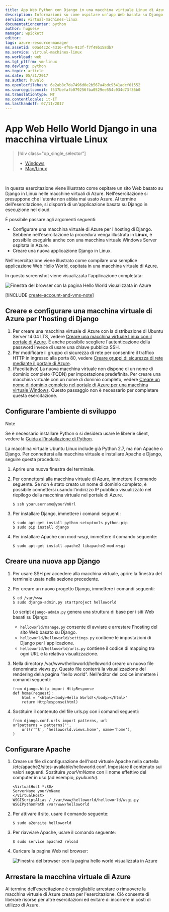 ```yaml
---
title: App Web Python con Django in una macchina virtuale Linux di Azure | Microsoft Docs
description: Informazioni su come ospitare un'app Web basata su Django in Azure usando una macchina virtuale Linux.
services: virtual-machines-linux
documentationcenter: python
author: huguesv
manager: wpickett
editor: 
tags: azure-resource-manager
ms.assetid: 00ad4c2c-4316-4f9a-913f-f7f49b158db7
ms.service: virtual-machines-linux
ms.workload: web
ms.tgt_pltfrm: vm-linux
ms.devlang: python
ms.topic: article
ms.date: 05/31/2017
ms.author: huvalo
ms.openlocfilehash: 6e2ab8c7da7496d0e2b567a4bdc9341adcf01552
ms.sourcegitcommit: f537befafb079256fba0529ee554c034d73f36b0
ms.translationtype: MT
ms.contentlocale: it-IT
ms.lasthandoff: 07/11/2017
---
```

# <a name="django-hello-world-web-app-on-a-linux-vm"></a>App Web Hello World Django in una macchina virtuale Linux
> [!div class="op_single_selector"]
> * [Windows](../windows/classic/python-django-web-app.md?toc=%2fazure%2fvirtual-machines%2fwindows%2fclassic%2ftoc.json)
> * [Mac/Linux](../windows/classic/python-django-web-app.md?toc=%2fazure%2fvirtual-machines%2flinux%2ftoc.json)
> 
> 

<br>

In questa esercitazione viene illustrato come ospitare un sito Web basato su Django in Linux nelle macchine virtuali di Azure. Nell'esercitazione si presuppone che l'utente non abbia mai usato Azure. Al termine dell'esercitazione, si disporrà di un'applicazione basata su Django in esecuzione nel cloud.

È possibile passare agli argomenti seguenti:

* Configurare una macchina virtuale di Azure per l'hosting di Django. Sebbene nell'esercitazione la procedura venga illustrata in **Linux**, è possibile eseguirla anche con una macchina virtuale Windows Server ospitata in Azure. 
* Creare una nuova applicazione Django in Linux.

Nell'esercitazione viene illustrato come compilare una semplice applicazione Web Hello World, ospitata in una macchina virtuale di Azure.

In questo screenshot viene visualizzata l'applicazione completata:

![Finestra del browser con la pagina Hello World visualizzata in Azure](./media/python-django-web-app/mac-linux-django-helloworld-browser.png)

[!INCLUDE [create-account-and-vms-note](../../../includes/create-account-and-vms-note.md)]

## <a name="create-and-set-up-an-azure-virtual-machine-to-host-django"></a>Creare e configurare una macchina virtuale di Azure per l'hosting di Django

1. Per creare una macchina virtuale di Azure con la distribuzione di Ubuntu Server 14.04 LTS, vedere [Creare una macchina virtuale Linux con il portale di Azure](quick-create-portal.md?toc=%2fazure%2fvirtual-machines%2flinux%2ftoc.json). È anche possibile scegliere l'autenticazione della password invece di usare una chiave pubblica SSH.
2. Per modificare il gruppo di sicurezza di rete per consentire il traffico HTTP in ingresso alla porta 80, vedere [Creare gruppi di sicurezza di rete mediante il portale di Azure](../../virtual-network/virtual-networks-create-nsg-arm-pportal.md).
3. (Facoltativo) La nuova macchina virtuale non dispone di un nome di dominio completo (FQDN) per impostazione predefinita.  Per creare una macchina virtuale con un nome di dominio completo, vedere [Creare un nome di dominio completo nel portale di Azure per una macchina virtuale Windows](../windows/portal-create-fqdn.md?toc=%2fazure%2fvirtual-machines%2flinux%2ftoc.json). Questo passaggio non è necessario per completare questa esercitazione.

## <a id="setup"> </a>Configurare l'ambiente di sviluppo
> [!NOTE]
> Se è necessario installare Python o si desidera usare le librerie client, vedere la [Guida all'installazione di Python](../../python-how-to-install.md).

La macchina virtuale Ubuntu Linux include già Python 2.7, ma non Apache o Django. Per connettersi alla macchina virtuale e installare Apache e Django, seguire questa procedura:

1. Aprire una nuova finestra del terminale.
2. Per connettersi alla macchina virtuale di Azure, immettere il comando seguente. Se non è stato creato un nome di dominio completo, è possibile connettersi usando l'indirizzo IP pubblico visualizzato nel riepilogo della macchina virtuale nel portale di Azure.
   
       $ ssh yourusername@yourVmUrl
3. Per installare Django, immettere i comandi seguenti:
   
       $ sudo apt-get install python-setuptools python-pip
       $ sudo pip install django
4. Per installare Apache con mod-wsgi, immettere il comando seguente:
   
       $ sudo apt-get install apache2 libapache2-mod-wsgi

## <a name="create-a-new-django-app"></a>Creare una nuova app Django
1. Per usare SSH per accedere alla macchina virtuale, aprire la finestra del terminale usata nella sezione precedente.
2. Per creare un nuovo progetto Django, immettere i comandi seguenti:
   
       $ cd /var/www
       $ sudo django-admin.py startproject helloworld
   
   Lo script `django-admin.py` genera una struttura di base per i siti Web basati su Django:
   
   * `helloworld/manage.py` consente di avviare e arrestare l'hosting del sito Web basato su Django.
   * `helloworld/helloworld/settings.py` contiene le impostazioni di Django per l'applicazione.
   * `helloworld/helloworld/urls.py` contiene il codice di mapping tra ogni URL e la relativa visualizzazione.
3. Nella directory /var/www/helloworld/helloworld creare un nuovo file denominato views.py. Questo file conterrà la visualizzazione del rendering della pagina "hello world". Nell'editor del codice immettere i comandi seguenti:
   
       from django.http import HttpResponse
       def home(request):
           html = "<html><body>Hello World!</body></html>"
           return HttpResponse(html)
4. Sostituire il contenuto del file urls.py con i comandi seguenti:
   
       from django.conf.urls import patterns, url
       urlpatterns = patterns('',
           url(r'^$', 'helloworld.views.home', name='home'),
       )

## <a name="set-up-apache"></a>Configurare Apache
1. Creare un file di configurazione dell'host virtuale Apache nella cartella /etc/apache2/sites-available/helloworld.conf. Impostare il contenuto sui valori seguenti. Sostituire *yourVmName* con il nome effettivo del computer in uso (ad esempio, *pyubuntu*).
   
       <VirtualHost *:80>
       ServerName yourVmName
       </VirtualHost>
       WSGIScriptAlias / /var/www/helloworld/helloworld/wsgi.py
       WSGIPythonPath /var/www/helloworld
2. Per attivare il sito, usare il comando seguente:
   
       $ sudo a2ensite helloworld
3. Per riavviare Apache, usare il comando seguente:
   
       $ sudo service apache2 reload
4. Caricare la pagina Web nel browser:
   
   ![Finestra del browser con la pagina hello world visualizzata in Azure](./media/python-django-web-app/mac-linux-django-helloworld-browser.png)

## <a name="shut-down-your-azure-virtual-machine"></a>Arrestare la macchina virtuale di Azure
Al termine dell'esercitazione è consigliabile arrestare o rimuovere la macchina virtuale di Azure creata per l'esercitazione. Ciò consente di liberare risorse per altre esercitazioni ed evitare di incorrere in costi di utilizzo di Azure.

